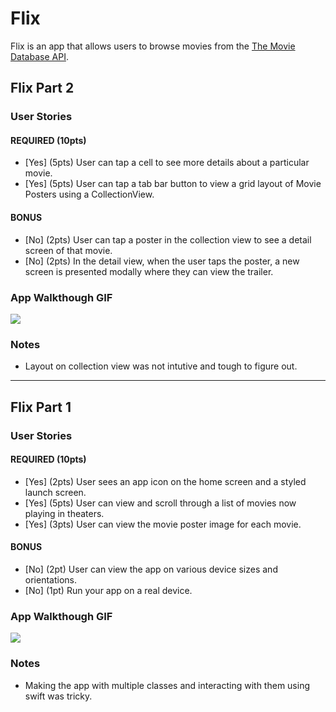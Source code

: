 # Flix

Flix is an app that allows users to browse movies from the [The Movie Database API](http://docs.themoviedb.apiary.io/#).

## Flix Part 2

### User Stories

#### REQUIRED (10pts)
- [Yes] (5pts) User can tap a cell to see more details about a particular movie.
- [Yes] (5pts) User can tap a tab bar button to view a grid layout of Movie Posters using a CollectionView.

#### BONUS
- [No] (2pts) User can tap a poster in the collection view to see a detail screen of that movie.
- [No] (2pts) In the detail view, when the user taps the poster, a new screen is presented modally where they can view the trailer.

### App Walkthough GIF
![](unit2.gif)

### Notes
- Layout on collection view was not intutive and tough to figure out.

---

## Flix Part 1

### User Stories

#### REQUIRED (10pts)
- [Yes] (2pts) User sees an app icon on the home screen and a styled launch screen.
- [Yes] (5pts) User can view and scroll through a list of movies now playing in theaters.
- [Yes] (3pts) User can view the movie poster image for each movie.

#### BONUS
- [No] (2pt) User can view the app on various device sizes and orientations.
- [No] (1pt) Run your app on a real device.

### App Walkthough GIF
![](unit1gif.gif)

### Notes
- Making the app with multiple classes and interacting with them using swift was tricky.
